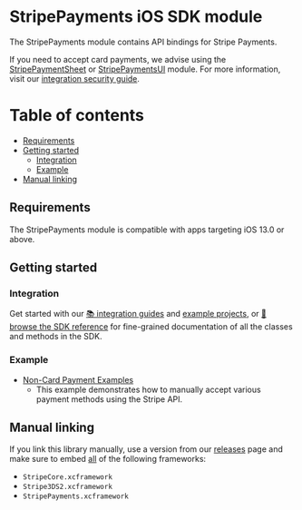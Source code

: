 StripePayments iOS SDK module
======

The StripePayments module contains API bindings for Stripe Payments.

If you need to accept card payments, we advise using the [StripePaymentSheet](../StripePaymentSheet/README.md) or [StripePaymentsUI](../StripePaymentsUI/README.md) module. For more information, visit our [integration security guide](https://stripe.com/docs/security/guide).

# Table of contents

<!--ts-->
* [Requirements](#requirements)
* [Getting started](#getting-started)
   * [Integration](#integration)
   * [Example](#example)
* [Manual linking](#manual-linking)

<!--te-->

## Requirements

The StripePayments module is compatible with apps targeting iOS 13.0 or above.

## Getting started

### Integration

Get started with our [📚 integration guides](https://stripe.com/docs/payments/payment-methods/overview) and [example projects](/Example), or [📘 browse the SDK reference](https://stripe.dev/stripe-ios/stripe-payments/index.html) for fine-grained documentation of all the classes and methods in the SDK.

### Example

- [Non-Card Payment Examples](Example/Non-Card%20Payment%20Examples)
  - This example demonstrates how to manually accept various payment methods using the Stripe API.

## Manual linking

If you link this library manually, use a version from our [releases](https://github.com/stripe/stripe-ios/releases) page and make sure to embed <ins>all</ins> of the following frameworks:
- `StripeCore.xcframework`
- `Stripe3DS2.xcframework`
- `StripePayments.xcframework`
